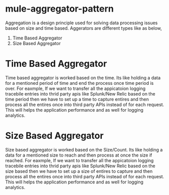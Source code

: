 # mule-aggregator-pattern
Aggregation is a design principle used for solving data processing issues based on size and time based. Aggerators are different types like as below,

1. Time Based Aggregator
2. Size Based Aggregator

# Time Based Aggregator
Time based aggregator is worked based on the time. Its like holding a data for a mentioned period of time and end the process once time period is over.  For eaxmple, If we want to transfer all the appicatoion logging tracebile entries into thrid party apis like Splunk/New Relic based on the time period then we have to set up a time to capture entires and then process all the entires once into third party APIs instead of for each request. This will helps the application performance and as well for logging analytics.


# Size Based Aggregator
Size based aggregator is worked based on the Size/Count. Its like holding a data for a mentioned size to reach and then process at once the size if reached.  For eaxmple, If we want to transfer all the appicatoion logging tracebile entries into thrid party apis like Splunk/New Relic based on the size based then we have to set up a size of entires to capture and then process all the entires once into third party APIs instead of for each request. This will helps the application performance and as well for logging analytics.

